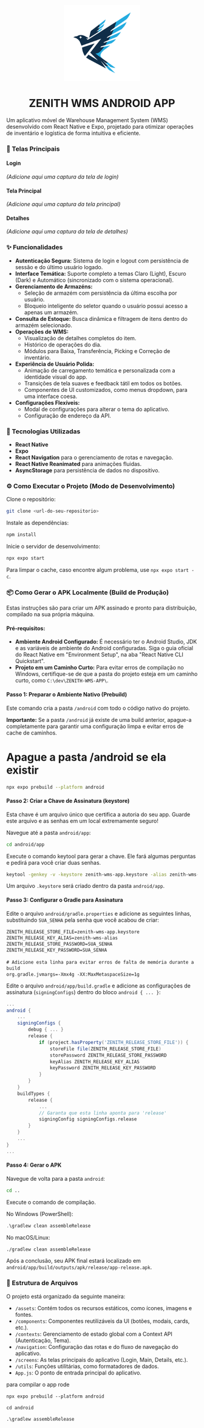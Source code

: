 <p align="center">
<img src="assets/icon.png" alt="Logo do App" width="200" height="200">
</p>

<h1 align="center">ZENITH WMS ANDROID APP</h1>

Um aplicativo móvel de Warehouse Management System (WMS) desenvolvido com React Native e Expo, projetado para otimizar operações de inventário e logística de forma intuitiva e eficiente.

### 📸 Telas Principais

#### Login
*(Adicione aqui uma captura da tela de login)*

#### Tela Principal
*(Adicione aqui uma captura da tela principal)*

#### Detalhes
*(Adicione aqui uma captura da tela de detalhes)*

### ✨ Funcionalidades
*   **Autenticação Segura:** Sistema de login e logout com persistência de sessão e do último usuário logado.
*   **Interface Temática:** Suporte completo a temas Claro (Light), Escuro (Dark) e Automático (sincronizado com o sistema operacional).
*   **Gerenciamento de Armazéns:**
    *   Seleção de armazém com persistência da última escolha por usuário.
    *   Bloqueio inteligente do seletor quando o usuário possui acesso a apenas um armazém.
*   **Consulta de Estoque:** Busca dinâmica e filtragem de itens dentro do armazém selecionado.
*   **Operações de WMS:**
    *   Visualização de detalhes completos do item.
    *   Histórico de operações do dia.
    *   Módulos para Baixa, Transferência, Picking e Correção de inventário.
*   **Experiência de Usuário Polida:**
    *   Animação de carregamento temática e personalizada com a identidade visual do app.
    *   Transições de tela suaves e feedback tátil em todos os botões.
    *   Componentes de UI customizados, como menus dropdown, para uma interface coesa.
*   **Configurações Flexíveis:**
    *   Modal de configurações para alterar o tema do aplicativo.
    *   Configuração de endereço da API.

### 🚀 Tecnologias Utilizadas
*   **React Native**
*   **Expo**
*   **React Navigation** para o gerenciamento de rotas e navegação.
*   **React Native Reanimated** para animações fluidas.
*   **AsyncStorage** para persistência de dados no dispositivo.

### ⚙️ Como Executar o Projeto (Modo de Desenvolvimento)
Clone o repositório:
```bash
git clone <url-do-seu-repositorio>
```

Instale as dependências:
```bash
npm install
```

Inicie o servidor de desenvolvimento:
```bash
npx expo start
```

Para limpar o cache, caso encontre algum problema, use `npx expo start -c`.

### 📦 Como Gerar o APK Localmente (Build de Produção)
Estas instruções são para criar um APK assinado e pronto para distribuição, compilado na sua própria máquina.

#### Pré-requisitos:

*   **Ambiente Android Configurado:** É necessário ter o Android Studio, JDK e as variáveis de ambiente do Android configuradas. Siga o guia oficial do React Native em "Environment Setup", na aba "React Native CLI Quickstart".
*   **Projeto em um Caminho Curto:** Para evitar erros de compilação no Windows, certifique-se de que a pasta do projeto esteja em um caminho curto, como `C:\dev\ZENITH-WMS-APP\`.

#### Passo 1: Preparar o Ambiente Nativo (Prebuild)
Este comando cria a pasta `/android` com todo o código nativo do projeto.

**Importante:** Se a pasta `/android` já existe de uma build anterior, apague-a completamente para garantir uma configuração limpa e evitar erros de cache de caminhos.

# Apague a pasta /android se ela existir
```bash
npx expo prebuild --platform android
```

#### Passo 2: Criar a Chave de Assinatura (keystore)
Esta chave é um arquivo único que certifica a autoria do seu app. Guarde este arquivo e as senhas em um local extremamente seguro!

Navegue até a pasta `android/app`:
```bash
cd android/app
```

Execute o comando keytool para gerar a chave. Ele fará algumas perguntas e pedirá para você criar duas senhas.
```bash
keytool -genkey -v -keystore zenith-wms-app.keystore -alias zenith-wms-alias -keyalg RSA -keysize 2048 -validity 10000
```

Um arquivo `.keystore` será criado dentro da pasta `android/app`.

#### Passo 3: Configurar o Gradle para Assinatura
Edite o arquivo `android/gradle.properties` e adicione as seguintes linhas, substituindo `SUA_SENHA` pela senha que você acabou de criar:
```properties
ZENITH_RELEASE_STORE_FILE=zenith-wms-app.keystore
ZENITH_RELEASE_KEY_ALIAS=zenith-wms-alias
ZENITH_RELEASE_STORE_PASSWORD=SUA_SENHA
ZENITH_RELEASE_KEY_PASSWORD=SUA_SENHA

# Adicione esta linha para evitar erros de falta de memória durante a build
org.gradle.jvmargs=-Xmx4g -XX:MaxMetaspaceSize=1g
```

Edite o arquivo `android/app/build.gradle` e adicione as configurações de assinatura (`signingConfigs`) dentro do bloco `android { ... }`:
```groovy
...
android {
    ...
    signingConfigs {
        debug { ... }
        release {
            if (project.hasProperty('ZENITH_RELEASE_STORE_FILE')) {
                storeFile file(ZENITH_RELEASE_STORE_FILE)
                storePassword ZENITH_RELEASE_STORE_PASSWORD
                keyAlias ZENITH_RELEASE_KEY_ALIAS
                keyPassword ZENITH_RELEASE_KEY_PASSWORD
            }
        }
    }
    buildTypes {
        release {
            ...
            // Garanta que esta linha aponta para 'release'
            signingConfig signingConfigs.release 
        }
    }
    ...
}
...
```

#### Passo 4: Gerar o APK
Navegue de volta para a pasta `android`:
```bash
cd ..
```

Execute o comando de compilação.

No Windows (PowerShell):
```powershell
.\gradlew clean assembleRelease
```

No macOS/Linux:
```bash
./gradlew clean assembleRelease
```

Após a conclusão, seu APK final estará localizado em `android/app/build/outputs/apk/release/app-release.apk`.

### 📂 Estrutura de Arquivos
O projeto está organizado da seguinte maneira:

*   `/assets`: Contém todos os recursos estáticos, como ícones, imagens e fontes.
*   `/components`: Componentes reutilizáveis da UI (botões, modais, cards, etc.).
*   `/contexts`: Gerenciamento de estado global com a Context API (Autenticação, Tema).
*   `/navigation`: Configuração das rotas e do fluxo de navegação do aplicativo.
*   `/screens`: As telas principais do aplicativo (Login, Main, Details, etc.).
*   `/utils`: Funções utilitárias, como formatadores de dados.
*   `App.js`: O ponto de entrada principal do aplicativo.



para compilar o app rode

```
npx expo prebuild --platform android
```

```
cd android
```

```
.\gradlew assembleRelease
```